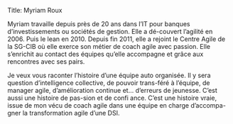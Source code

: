 Title: Myriam Roux

Myriam travaille depuis près de 20 ans dans l’IT pour banques d’investissements ou sociétés de gestion.
Elle a dé-couvert l’agilité en 2006.
Puis le lean en 2010.
Depuis fin 2011, elle a rejoint le Centre Agile de la SG-CIB où elle exerce son métier de coach agile avec passion.
Elle s’enrichit au contact des équipes qu’elle accompagne et grâce aux rencontres avec ses pairs.

Je veux vous raconter l’histoire d’une équipe auto organisée.
Il y sera question d’intelligence collective, de pouvoir trans-féré à l’équipe, de manager agile, d’amélioration continue et… d’erreurs de jeunesse.
C’est aussi une histoire de pas-sion et de confi ance.
C’est une histoire vraie, issue de mon vécu de coach agile dans une équipe en charge d’accompa-gner la transformation agile d’une DSI.
